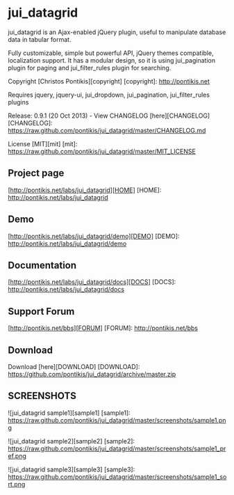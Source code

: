 jui_datagrid
============

jui_datagrid is an Ajax-enabled jQuery plugin, useful to manipulate database data in tabular format.

Fully customizable, simple but powerful API, jQuery themes compatible, localization support. It has a modular design, so it is using jui_pagination plugin for paging and jui_filter_rules plugin for searching.

Copyright [Christos Pontikis][copyright]
[copyright]: http://pontikis.net

Requires jquery, jquery-ui, jui_dropdown, jui_pagination, jui_filter_rules plugins

Release: 0.9.1 (20 Oct 2013) - View CHANGELOG [here][CHANGELOG]
[CHANGELOG]: https://raw.github.com/pontikis/jui_datagrid/master/CHANGELOG.md

License [MIT][mit]
[mit]: https://raw.github.com/pontikis/jui_datagrid/master/MIT_LICENSE


Project page
-----------
[http://pontikis.net/labs/jui_datagrid][HOME]
[HOME]: http://pontikis.net/labs/jui_datagrid

Demo
----
[http://pontikis.net/labs/jui_datagrid/demo][DEMO]
[DEMO]: http://pontikis.net/labs/jui_datagrid/demo

Documentation
-------------
[http://pontikis.net/labs/jui_datagrid/docs][DOCS]
[DOCS]: http://pontikis.net/labs/jui_datagrid/docs

Support Forum
-------------
[http://pontikis.net/bbs][FORUM]
[FORUM]: http://pontikis.net/bbs

Download
--------
Download [here][DOWNLOAD]
[DOWNLOAD]: https://github.com/pontikis/jui_datagrid/archive/master.zip


SCREENSHOTS
-----------

![jui_datagrid sample1][sample1]
[sample1]: https://raw.github.com/pontikis/jui_datagrid/master/screenshots/sample1.png

![jui_datagrid sample2][sample2]
[sample2]: https://raw.github.com/pontikis/jui_datagrid/master/screenshots/sample1_pref.png

![jui_datagrid sample3][sample3]
[sample3]: https://raw.github.com/pontikis/jui_datagrid/master/screenshots/sample1_sort.png
